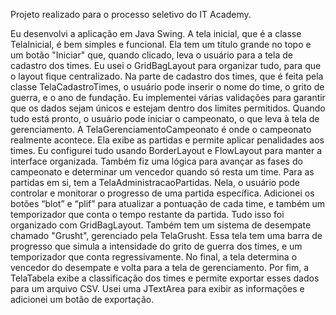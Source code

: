 Projeto realizado para o processo seletivo do IT Academy.

Eu desenvolvi a aplicação em Java Swing. A tela inicial, que é a classe TelaInicial, é bem 
simples e funcional. Ela tem um título grande no topo e um botão "Iniciar" que, quando 
clicado, leva o usuário para a tela de cadastro dos times. Eu usei o GridBagLayout para 
organizar tudo, para que o layout fique centralizado. Na parte de cadastro dos times, 
que é feita pela classe TelaCadastroTimes, o usuário pode inserir o nome do time, o grito 
de guerra, e o ano de fundação. Eu implementei várias validações para garantir que os 
dados sejam únicos e estejam dentro dos limites permitidos. Quando tudo está pronto, 
o usuário pode iniciar o campeonato, o que leva à tela de gerenciamento. A 
TelaGerenciamentoCampeonato é onde o campeonato realmente acontece. Ela exibe as 
partidas e permite aplicar penalidades aos times. Eu configurei tudo usando 
BorderLayout e FlowLayout para manter a interface organizada. Também fiz uma lógica 
para avançar as fases do campeonato e determinar um vencedor quando só resta um 
time. Para as partidas em si, tem a TelaAdministracaoPartidas. Nela, o usuário pode 
controlar e monitorar o progresso de uma partida específica. Adicionei os botões “blot” 
e “plif” para atualizar a pontuação de cada time, e também um temporizador que conta 
o tempo restante da partida. Tudo isso foi organizado com GridBagLayout. Também tem 
um sistema de desempate chamado "Grusht", gerenciado pela TelaGrusht. Essa tela tem 
uma barra de progresso que simula a intensidade do grito de guerra dos times, e um 
temporizador que conta regressivamente. No final, a tela determina o vencedor do 
desempate e volta para a tela de gerenciamento. Por fim, a TelaTabela exibe a 
classificação dos times e permite exportar esses dados para um arquivo CSV. Usei uma 
JTextArea para exibir as informações e adicionei um botão de exportação. 
